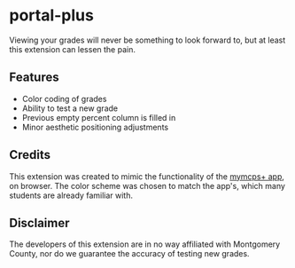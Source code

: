 # portal-plus
Viewing your grades will never be something to look forward to, but at least this extension can lessen the pain. 

## Features
* Color coding of grades
* Ability to test a new grade
* Previous empty percent column is filled in 
* Minor aesthetic positioning adjustments

## Credits
This extension was created to mimic the functionality of the [mymcps+ app](https://itunes.apple.com/us/app/mymcps/id1291038640), on browser. The color scheme was chosen to match the app's, which many students are already familiar with.

## Disclaimer
The developers of this extension are in no way affiliated with Montgomery County, nor do we guarantee the accuracy of testing new grades.
